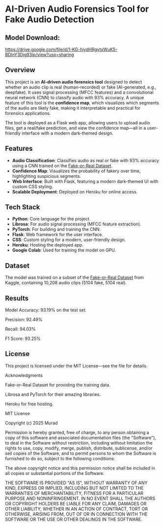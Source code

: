 # AI-Driven Audio Forensics Tool for Fake Audio Detection

## Model Download:
https://drive.google.com/file/d/1-KG-hiydHRgytxWuK5-BDlnY3Djg93ip/view?usp=sharing

## Overview
This project is an **AI-driven audio forensics tool** designed to detect whether an audio clip is real (human-recorded) or fake (AI-generated, e.g., deepfake). It uses signal processing (MFCC features) and a convolutional neural network (CNN) to classify audio with 93% accuracy. A unique feature of this tool is the **confidence map**, which visualizes which segments of the audio are likely fake, making it interpretable and practical for forensics applications.

The tool is deployed as a Flask web app, allowing users to upload audio files, get a real/fake prediction, and view the confidence map—all in a user-friendly interface with a modern dark-themed design.

## Features
- **Audio Classification**: Classifies audio as real or fake with 93% accuracy using a CNN trained on the [Fake-or-Real Dataset](https://www.kaggle.com/datasets/mohammedabdeldayem/the-fake-or-real-dataset).
- **Confidence Map**: Visualizes the probability of fakery over time, highlighting suspicious segments.
- **Web Interface**: Built with Flask, featuring a modern dark-themed UI with custom CSS styling.
- **Scalable Deployment**: Deployed on Heroku for online access.

## Tech Stack
- **Python**: Core language for the project.
- **Librosa**: For audio signal processing (MFCC feature extraction).
- **PyTorch**: For building and training the CNN.
- **Flask**: Web framework for the user interface.
- **CSS**: Custom styling for a modern, user-friendly design.
- **Heroku**: Hosting the deployed app.
- **Google Colab**: Used for training the model on GPU.

## Dataset
The model was trained on a subset of the [Fake-or-Real Dataset](https://www.kaggle.com/datasets/mohammedabdeldayem/the-fake-or-real-dataset) from Kaggle, containing 10,208 audio clips (5104 fake, 5104 real). 

## Results
Model Accuracy: 93.19% on the test set.

Precision: 92.49%

Recall: 94.03%

F1 Score: 93.25%

## License
This project is licensed under the MIT License—see the  file for details.

Acknowledgments

Fake-or-Real Dataset for providing the training data.

Librosa and PyTorch for their amazing libraries.

Heroku for free hosting.

MIT License

Copyright (c) 2025 Murad

Permission is hereby granted, free of charge, to any person obtaining a copy
of this software and associated documentation files (the "Software"), to deal
in the Software without restriction, including without limitation the rights
to use, copy, modify, merge, publish, distribute, sublicense, and/or sell
copies of the Software, and to permit persons to whom the Software is
furnished to do so, subject to the following conditions:

The above copyright notice and this permission notice shall be included in all
copies or substantial portions of the Software.

THE SOFTWARE IS PROVIDED "AS IS", WITHOUT WARRANTY OF ANY KIND, EXPRESS OR
IMPLIED, INCLUDING BUT NOT LIMITED TO THE WARRANTIES OF MERCHANTABILITY,
FITNESS FOR A PARTICULAR PURPOSE AND NONINFRINGEMENT. IN NO EVENT SHALL THE
AUTHORS OR COPYRIGHT HOLDERS BE LIABLE FOR ANY CLAIM, DAMAGES OR OTHER
LIABILITY, WHETHER IN AN ACTION OF CONTRACT, TORT OR OTHERWISE, ARISING FROM,
OUT OF OR IN CONNECTION WITH THE SOFTWARE OR THE USE OR OTHER DEALINGS IN THE
SOFTWARE.

